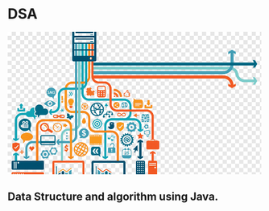 # DSA

![Image of Yaktocat](https://github.com/Sachin1770/DSA/blob/master/DSAimage.png)

## Data Structure and algorithm using Java.